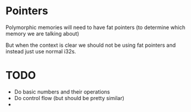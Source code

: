 # Pointers

Polymorphic memories will need to have fat pointers (to determine which memory we are talking about)

But when the context is clear we should not be using fat pointers and instead just use normal i32s.


# TODO
- Do basic numbers and their operations
- Do control flow (but should be pretty similar)
- 
